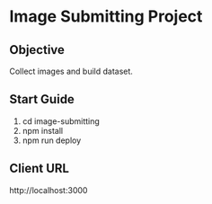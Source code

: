 # Image Submitting Project

## Objective
Collect images and build dataset.

## Start Guide
1. cd image-submitting
2. npm install
3. npm run deploy

## Client URL
http://localhost:3000